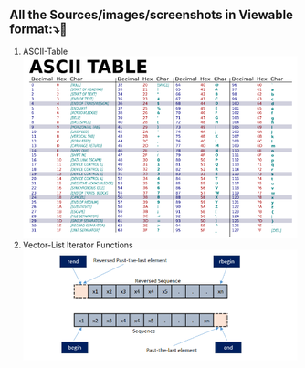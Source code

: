 ## All the Sources/images/screenshots in Viewable format:⤵️📸

1. ASCII-Table
    ![ASCII-Table](ASCII-Table-wide.svg.png)
2. Vector-List Iterator Functions
   ![Vector-List Iterator Functions](Vector_List-iterator-functions.png)